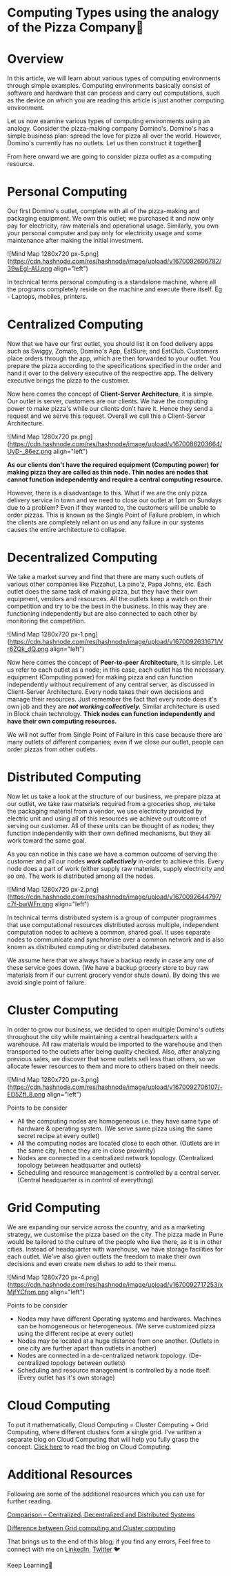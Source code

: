 # Computing Types using the analogy of the Pizza Company🍕

# Overview
In this article, we will learn about various types of computing environments through simple examples.
Computing environments basically consist of software and hardware that can process and carry out computations, such as the device on which you are reading this article is just another computing environment.

Let us now examine various types of computing environments using an analogy. Consider the pizza-making company Domino's. Domino's has a simple business plan: spread the love for pizza all over the world. However, Domino's currently has no outlets. Let us then construct it together🍟

From here onward we are going to consider pizza outlet as a computing resource.

# Personal Computing
Our first Domino's outlet, complete with all of the pizza-making and packaging equipment. We own this outlet; we purchased it and now only pay for electricity, raw materials and operational usage. Similarly, you own your personal computer and pay only for electricity usage and some maintenance after making the initial investment.

![Mind Map 1280x720 px-5.png](https://cdn.hashnode.com/res/hashnode/image/upload/v1670092606782/39wEgl-AU.png align="left")

In technical terms personal computing is a standalone machine, where all the programs completely reside on the machine and execute there itself. Eg - Laptops, mobiles, printers.

# Centralized Computing
Now that we have our first outlet, you should list it on food delivery apps such as Swiggy, Zomato, Domino's App, EatSure, and EatClub. Customers place orders through the app, which are then forwarded to your outlet. You prepare the pizza according to the specifications specified in the order and hand it over to the delivery executive of the respective app. The delivery executive brings the pizza to the customer.

Now here comes the concept of **Client-Server Architecture**, it is simple. Our outlet is server, customers are our clients. We have the computing power to make pizza's while our clients don't have it. Hence they send a request and we serve this request. Overall we call this a Client-Server Architecture.

![Mind Map 1280x720 px.png](https://cdn.hashnode.com/res/hashnode/image/upload/v1670086203664/UyD-_86ez.png align="left")

**As our clients don't have the required equipment (Computing power) for making pizza they are called as thin node. Thin nodes are nodes that cannot function independently and require a central computing resource.**

However, there is a disadvantage to this. What if we are the only pizza delivery service in town and we need to close our outlet at 1pm on Sundays due to a problem? Even if they wanted to, the customers will be unable to order pizzas. This is known as the Single Point of Failure problem, in which the clients are completely reliant on us and any failure in our systems causes the entire architecture to collapse.

# Decentralized Computing
We take a market survey and find that there are many such outlets of various other companies like Pizzahut, La pino'z, Papa Johns, etc. Each outlet does the same task of making pizza, but they have their own equipment, vendors and resources. All the outlets keep a watch on their competition and try to be the best in the business. In this way they are functioning independently but are also connected to each other by monitoring the competition.

![Mind Map 1280x720 px-1.png](https://cdn.hashnode.com/res/hashnode/image/upload/v1670092631671/Vr6ZQk_dQ.png align="left")

Now here comes the concept of **Peer-to-peer Architecture**, it is simple. Let us refer to each outlet as a node; in this case, each outlet has the necessary equipment (Computing power) for making pizza and can function independently without requirement of any central server, as discussed in Client-Server Architecture. Every node takes their own decisions and manage their resources. Just remember the fact that every node does it's own job and they are ***not working collectively.*** Similar architecture is used in Block chain technology. **Thick nodes can function independently and have their own computing resources.** 

We will not suffer from Single Point of Failure in this case because there are many outlets of different companies; even if we close our outlet, people can order pizzas from other outlets.

# Distributed Computing
Now let us take a look at the structure of our business, we prepare pizza at our outlet, we take raw materials required from a groceries shop, we take the packaging material from a vendor, we use electricity provided by electric unit and using all of this resources we achieve out outcome of serving our customer. All of these units can be thought of as nodes; they function independently with their own defined mechanisms, but they all work toward the same goal.

As you can notice in this case we have a common outcome of serving the customer and all our nodes ***work collectively*** in-order to achieve this. Every node does a part of work (either supply raw materials, supply electricity and so on). The work is distributed among all the nodes.

![Mind Map 1280x720 px-2.png](https://cdn.hashnode.com/res/hashnode/image/upload/v1670092644797/c7f-bwWFn.png align="left")

In technical terms distributed system is a group of computer programmes that use computational resources distributed across multiple, independent computation nodes to achieve a common, shared goal.
It uses separate nodes to communicate and synchronise over a common network and is also known as distributed computing or distributed databases.

We assume here that we always have a backup ready in case any one of these service goes down. (We have a backup grocery store to buy raw materials from if our current grocery vendor shuts down). By doing this we avoid single point of failure. 

# Cluster Computing
In order to grow our business, we decided to open multiple Domino's outlets throughout the city while maintaining a central headquarters with a warehouse. All raw materials would be imported to the warehouse and then transported to the outlets after being quality checked. Also, after analyzing previous sales, we discover that some outlets sell less than others, so we allocate fewer resources to them and more to others based on their needs.

![Mind Map 1280x720 px-3.png](https://cdn.hashnode.com/res/hashnode/image/upload/v1670092706107/-ED5ZfI_8.png align="left")

Points to be consider
- All the computing nodes are homogeneous i.e. they have same type of hardware & operating system. (We serve same pizza using the same secret recipe at every outlet)
- All the computing nodes are located close to each other. (Outlets are in the same city, hence they are in close proximity)
- Nodes are connected in a centralized network topology. (Centralized topology between headquarter and outlets)
- Scheduling and resource management is controlled by a central server. (Central headquarter is in control of everything)

# Grid Computing
We are expanding our service across the country, and as a marketing strategy, we customise the pizza based on the city. The pizza made in Pune would be tailored to the culture of the people who live there, as it is in other cities. Instead of headquarter with warehouse, we have storage facilities for each outlet. We've also given outlets the freedom to make their own decisions and even create new dishes to add to their menu.

![Mind Map 1280x720 px-4.png](https://cdn.hashnode.com/res/hashnode/image/upload/v1670092717253/xMjfYCfpm.png align="left")

Points to be consider
- Nodes may have different Operating systems and hardwares. Machines can be homogeneous or heterogeneous. (We serve customized pizza using the different recipe at every outlet)
- Nodes may be located at a huge distance from one another. (Outlets in one city are further apart than outlets in another)
- Nodes are connected in a de-centralized network topology. (De-centralized topology between outlets)
- Scheduling and resource management is controlled by a node itself. (Every outlet has it's own storage)

# Cloud Computing
To put it mathematically, Cloud Computing = Cluster Computing + Grid Computing, where different clusters form a single grid. I've written a separate blog on Cloud Computing that will help you fully grasp the concept. [Click here](https://supernova.hashnode.dev/what-is-cloud-computing) to read the blog on Cloud Computing.

# Additional Resources
Following are some of the additional resources which you can use for further reading.

[Comparison – Centralized, Decentralized and Distributed Systems](https://www.geeksforgeeks.org/comparison-centralized-decentralized-and-distributed-systems/)

[Difference between Grid computing and Cluster computing](https://www.geeksforgeeks.org/difference-between-grid-computing-and-cluster-computing/)

That brings us to the end of this blog; if you find any errors, Feel free to connect with me on [LinkedIn](https://www.linkedin.com/in/kalpesh-ahire-430a42192/), [Twitter](https://twitter.com/Kalpesh_Ahire18) 🐦

Keep Learning🌱